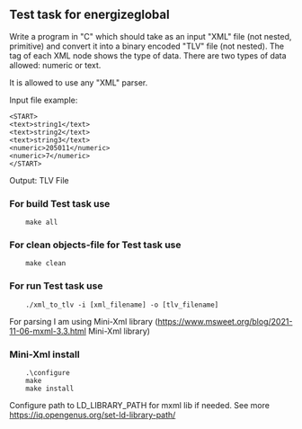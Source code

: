 ## Test task for energizeglobal

Write a program in "C" which should take as an input "XML" file (not nested, primitive) and convert it into a binary encoded "TLV" file (not nested).
The tag of each XML node shows the type of data. There are two types of data allowed: numeric or text.

It is allowed to use any "XML" parser.

Input file example:

```
<START>
<text>string1</text>
<text>string2</text>
<text>string3</text>
<numeric>205011</numeric>
<numeric>7</numeric>
</START>
```

Output: TLV File

### For build Test task use
```
    make all
```

### For clean objects-file for Test task use
```
    make clean
```

### For run Test task use
```
    ./xml_to_tlv -i [xml_filename] -o [tlv_filename]
```




For parsing I am using Mini-Xml library
(https://www.msweet.org/blog/2021-11-06-mxml-3.3.html Mini-Xml library)
### Mini-Xml install

```
    .\configure
    make
    make install
```
Configure path to LD_LIBRARY_PATH for mxml lib if needed. See more https://iq.opengenus.org/set-ld-library-path/
